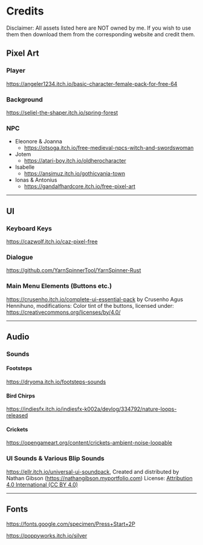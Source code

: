 # Credits

Disclaimer: All assets listed here are NOT owned by me. If you wish to use them then download them from the corresponding website and credit them.

## Pixel Art

### Player

https://angeler1234.itch.io/basic-character-female-pack-for-free-64

### Background

https://seliel-the-shaper.itch.io/spring-forest

### NPC

- Eleonore & Joanna
    - https://otsoga.itch.io/free-medieval-npcs-witch-and-swordswoman
- Jotem
    - https://atari-boy.itch.io/oldherocharacter
- Isabelle
    - https://ansimuz.itch.io/gothicvania-town
- Ionas & Antonius
    - https://gandalfhardcore.itch.io/free-pixel-art

---

## UI

### Keyboard Keys

https://cazwolf.itch.io/caz-pixel-free

### Dialogue

https://github.com/YarnSpinnerTool/YarnSpinner-Rust

### Main Menu Elements (Buttons etc.)

https://crusenho.itch.io/complete-ui-essential-pack by Crusenho Agus Hennihuno,
modifications: Color tint of the buttons,
licensed under: https://creativecommons.org/licenses/by/4.0/

---

## Audio

### Sounds

#### Footsteps

https://dryoma.itch.io/footsteps-sounds

#### Bird Chirps

https://indiesfx.itch.io/indiesfx-k002a/devlog/334792/nature-loops-released

#### Crickets

https://opengameart.org/content/crickets-ambient-noise-loopable

### UI Sounds & Various Blip Sounds

https://ellr.itch.io/universal-ui-soundpack,
Created and distributed by Nathan Gibson (https://nathangibson.myportfolio.com)
License: [Attribution 4.0 International (CC BY 4.0)](https://creativecommons.org/licenses/by/4.0/)

---

## Fonts

https://fonts.google.com/specimen/Press+Start+2P

https://poppyworks.itch.io/silver
